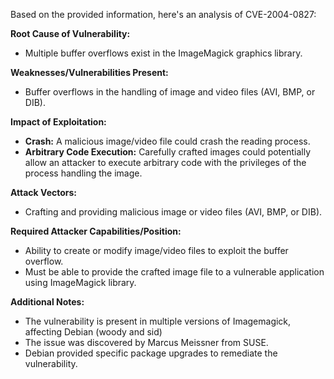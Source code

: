 Based on the provided information, here's an analysis of CVE-2004-0827:

**Root Cause of Vulnerability:**
- Multiple buffer overflows exist in the ImageMagick graphics library.

**Weaknesses/Vulnerabilities Present:**
- Buffer overflows in the handling of image and video files (AVI, BMP, or DIB).

**Impact of Exploitation:**
- **Crash:** A malicious image/video file could crash the reading process.
- **Arbitrary Code Execution:** Carefully crafted images could potentially allow an attacker to execute arbitrary code with the privileges of the process handling the image.

**Attack Vectors:**
-  Crafting and providing malicious image or video files (AVI, BMP, or DIB).

**Required Attacker Capabilities/Position:**
- Ability to create or modify image/video files to exploit the buffer overflow.
- Must be able to provide the crafted image file to a vulnerable application using ImageMagick library.

**Additional Notes:**
- The vulnerability is present in multiple versions of Imagemagick, affecting Debian (woody and sid)
- The issue was discovered by Marcus Meissner from SUSE.
- Debian provided specific package upgrades to remediate the vulnerability.